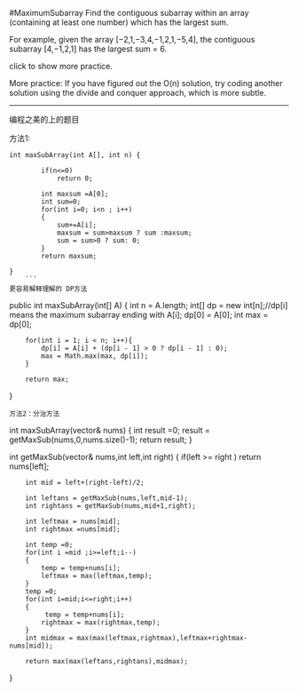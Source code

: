 #MaximumSubarray
Find the contiguous subarray within an array (containing at least one number) which has the largest sum.

For example, given the array [−2,1,−3,4,−1,2,1,−5,4],
the contiguous subarray [4,−1,2,1] has the largest sum = 6.

click to show more practice.

More practice:
If you have figured out the O(n) solution, try coding another solution using the divide and conquer approach,
which is more subtle.


---
编程之美的上的题目

方法1:
```
int maxSubArray(int A[], int n) {
        
        if(n<=0)
            return 0;
            
        int maxsum =A[0];
        int sum=0;
        for(int i=0; i<n ; i++)
        {
            sum+=A[i];
            maxsum = sum>maxsum ? sum :maxsum;
            sum = sum>0 ? sum: 0;
        }
        return maxsum;
        
}
    ```
更容易解释理解的 DP方法

```
public int maxSubArray(int[] A) {
        int n = A.length;
        int[] dp = new int[n];//dp[i] means the maximum subarray ending with A[i];
        dp[0] = A[0];
        int max = dp[0];

        for(int i = 1; i < n; i++){
            dp[i] = A[i] + (dp[i - 1] > 0 ? dp[i - 1] : 0);
            max = Math.max(max, dp[i]);
        }

        return max;
} 
```
方法2：分治方法

```
int maxSubArray(vector<int>& nums) {
        int result =0;
        result = getMaxSub(nums,0,nums.size()-1);
        return result;
    }
    
int getMaxSub(vector<int>& nums,int left,int right)
{
        if(left >= right ) return nums[left];
        
        int mid = left+(right-left)/2;
        
        int leftans = getMaxSub(nums,left,mid-1);
        int rightans = getMaxSub(nums,mid+1,right);
        
        int leftmax = nums[mid];
        int rightmax =nums[mid];
        
        int temp =0;
        for(int i =mid ;i>=left;i--)
        {
            temp = temp+nums[i];
            leftmax = max(leftmax,temp);
        }
        temp =0;
        for(int i=mid;i<=right;i++)
        {
             temp = temp+nums[i];
            rightmax = max(rightmax,temp);
        }
		int midmax = max(max(leftmax,rightmax),leftmax+rightmax-nums[mid]);
        
        return max(max(leftans,rightans),midmax);
}
```